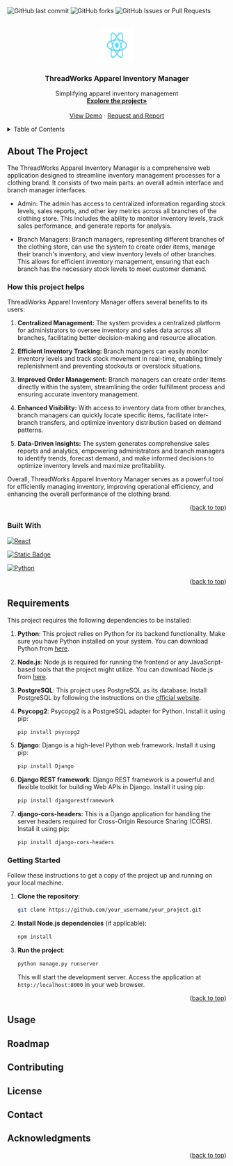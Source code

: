 

![GitHub last commit](https://img.shields.io/github/last-commit/SaaammmyyyS/CS_Elective?style=for-the-badge&logo=Github)
![GitHub forks](https://img.shields.io/github/forks/SaaammmyyyS/CS_Elective?style=for-the-badge&logo=Github)
![GitHub Issues or Pull Requests](https://img.shields.io/github/issues/SaaammmyyyS/CS_Elective?style=for-the-badge&logo=github)


<!-- PROJECT LOGO -->
<br />
<div align="center">
  <a href="https://github.com/SaaammmyyyS/CS_Elective">
    <img src="frontend/src/logo.svg" alt="Logo" width="80" height="80">
  </a>

  <h3 align="center">ThreadWorks Apparel Inventory Manager</h3>

  <p align="center">
     Simplifying apparel inventory management
    <br />
    <a href="https://github.com/SaaammmyyyS/CS_Elective"><strong>Explore the project»</strong></a>
    <br />
    <br />
    <a href="https://github.com/SaaammmyyyS/CS_Elective">View Demo</a>
    ·
    <a href="https://github.com/SaaammmyyyS/CS_Elective/issues">Request and Report</a>

  </p>
</div>



<!-- TABLE OF CONTENTS -->
<details>
  <summary>Table of Contents </summary>
  <ol>
    <li>
      <a href="#about-the-project">About The Project</a>
      <ul>
        <li><a href ="#how-this-project-helps">How this project helps</a></li>
        <li><a href="#built-with">Built With</a></li>
      </ul>
    </li>
    <li> <a href="#requirements">Requirements</a></li>
    <li><a href="#getting-started">Getting Started</a></li>
    <li><a href="#usage">Usage</a></li>
    <li><a href="#roadmap">Roadmap</a></li>
    <li><a href="#contributing">Contributing</a></li>
    <li><a href="#license">License</a></li>
    <li><a href="#contact">Contact</a></li>
    <li><a href="#acknowledgments">Acknowledgments</a></li>
  </ol>
</details>



<!-- ABOUT THE PROJECT -->
## About The Project
The ThreadWorks Apparel Inventory Manager is a comprehensive web application designed to streamline inventory management processes for a clothing brand. It consists of two main parts: an overall admin interface and branch manager interfaces. 

* Admin: The admin has access to centralized information regarding stock levels, sales reports, and other key metrics across all branches of the clothing store. This includes the ability to monitor inventory levels, track sales performance, and generate reports for analysis.

 * Branch Managers: Branch managers, representing different branches of the clothing store, can use the system to create order items, manage their branch's inventory, and view inventory levels of other branches. This allows for efficient inventory management, ensuring that each branch has the necessary stock levels to meet customer demand.

### How this project helps
ThreadWorks Apparel Inventory Manager offers several benefits to its users:

1. **Centralized Management:** The system provides a centralized platform for administrators to oversee inventory and sales data across all branches, facilitating better decision-making and resource allocation.

2. **Efficient Inventory Tracking:** Branch managers can easily monitor inventory levels and track stock movement in real-time, enabling timely replenishment and preventing stockouts or overstock situations.

3. **Improved Order Management:** Branch managers can create order items directly within the system, streamlining the order fulfillment process and ensuring accurate inventory management.

4. **Enhanced Visibility:** With access to inventory data from other branches, branch managers can quickly locate specific items, facilitate inter-branch transfers, and optimize inventory distribution based on demand patterns.

5. **Data-Driven Insights:** The system generates comprehensive sales reports and analytics, empowering administrators and branch managers to identify trends, forecast demand, and make informed decisions to optimize inventory levels and maximize profitability.

Overall, ThreadWorks Apparel Inventory Manager serves as a powerful tool for efficiently managing inventory, improving operational efficiency, and enhancing the overall performance of the clothing brand.





<p align="right">(<a href="#top">back to top</a>)</p>



### Built With
[![React](https://img.shields.io/badge/React-20232A?style=for-the-badge&logo=react&logoColor=61DAFB)](https://react.dev/)

[![Static Badge](https://img.shields.io/badge/Django-black?style=for-the-badge&logo=Django&link=https%3A%2F%2Fwww.djangoproject.com%2F)](https://www.djangoproject.com/)

[![Python](https://img.shields.io/badge/Python-3776AB?style=for-the-badge&logo=python&logoColor=white)](https://www.python.org/)


<p align="right">(<a href="#top">back to top</a>)</p>



<!-- GETTING STARTED -->
## Requirements

This project requires the following dependencies to be installed:

1. **Python**: This project relies on Python for its backend functionality. Make sure you have Python installed on your system. You can download Python from [here](https://www.python.org/downloads/).

2. **Node.js**: Node.js is required for running the frontend or any JavaScript-based tools that the project might utilize. You can download Node.js from [here](https://nodejs.org/).

3. **PostgreSQL**: This project uses PostgreSQL as its database. Install PostgreSQL by following the instructions on the [official website](https://www.postgresql.org/download/).

4. **Psycopg2**: Psycopg2 is a PostgreSQL adapter for Python. Install it using pip:

    ```bash
    pip install psycopg2
    ```

5. **Django**: Django is a high-level Python web framework. Install it using pip:

    ```bash
    pip install Django
    ```

6. **Django REST framework**: Django REST framework is a powerful and flexible toolkit for building Web APIs in Django. Install it using pip:

    ```bash
    pip install djangorestframework
    ```

7. **django-cors-headers**: This is a Django application for handling the server headers required for Cross-Origin Resource Sharing (CORS). Install it using pip:

    ```bash
    pip install django-cors-headers
    ```

### Getting Started

Follow these instructions to get a copy of the project up and running on your local machine.

1. **Clone the repository**: 
   
    ```bash
    git clone https://github.com/your_username/your_project.git
    ```

2. **Install Node.js dependencies** (if applicable):

    ```bash
    npm install
    ```

3. **Run the project**:

    ```bash
    python manage.py runserver
    ```

    This will start the development server. Access the application at `http://localhost:8000` in your web browser.


<p align="right">(<a href="#top">back to top</a>)</p>

<!-- USAGE EXAMPLES -->
## Usage




<!-- ROADMAP -->
## Roadmap




<!-- CONTRIBUTING -->
## Contributing




<!-- LICENSE -->
## License





<!-- CONTACT -->
## Contact






<!-- ACKNOWLEDGMENTS -->
## Acknowledgments


<p align="right">(<a href="#top">back to top</a>)</p>


